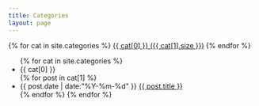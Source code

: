 ```yaml
---
title: Categories
layout: page
---
```


<div id='tag_cloud'>
{% for cat in site.categories %}
	<a href="#{{ cat[0] }}" title="{{ cat[0] }}" rel="{{ cat[1].size }}">{{ cat[0] }} ({{ cat[1].size }})</a>
{% endfor %}
</div>

<ul class="listing">
{% for cat in site.categories %}
  <li class="listing-seperator" id="{{ cat[0] }}">{{ cat[0] }}</li>
  {% for post in cat[1] %}
	<li class="listing-item">
	<time datetime="{{ post.date | date:"%Y-%m-%d" }}">{{ post.date | date:"%Y-%m-%d" }}</time>
	<a href="{{ site.url }}{{ post.url }}" title="{{ post.title }}">{{ post.title }}</a>
	</li>
  {% endfor %}
{% endfor %}
</ul>

<script src="{{BASE_PATH}}/media/js/jquery.tagcloud.js" type="text/javascript" charset="utf-8"></script> 
<script language="javascript">
	$.fn.tagcloud.defaults = {
		size: {start: 1, end: 1, unit: 'em'},
		color: {start: '#f8e0e6', end: '#ff3333'}
};

$(function () {
    $('#tag_cloud a').tagcloud();
});
</script>
